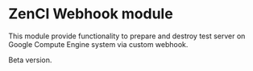 # ZenCI Webhook module
This module provide functionality to prepare and destroy test server on Google Compute Engine system via custom webhook.

Beta version.
